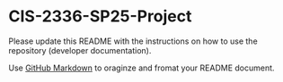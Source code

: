 # CIS-2336-SP25-Project

Please update this README with the instructions on how to use the repository (developer documentation).

Use [GitHub Markdown](https://docs.github.com/en/get-started/writing-on-github/getting-started-with-writing-and-formatting-on-github) to oraginze and fromat your README document.
